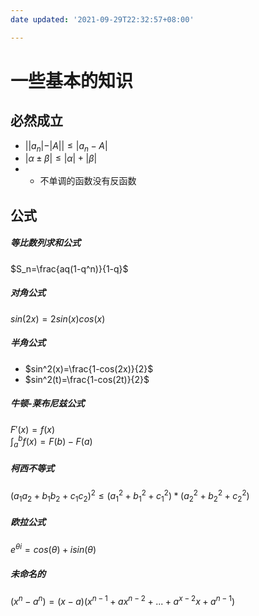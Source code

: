 ```yaml
---
date updated: '2021-09-29T22:32:57+08:00'

---
```


# 一些基本的知识

## 必然成立

- $||a_n|-|A||\le|a_n-A|$
- $|\alpha \pm \beta|\le|\alpha|+|\beta|$
- - 不单调的函数没有反函数

## 公式
##### 等比数列求和公式
$S_n=\frac{aq(1-q^n)}{1-q}$

##### 对角公式

$sin(2x)=2sin(x)cos(x)$

##### 半角公式

- $sin^2(x)=\frac{1-cos(2x)}{2}$
- $sin^2(t)=\frac{1-cos(2t)}{2}$

##### 牛顿-莱布尼兹公式
$F'(x)=f(x)$  
$\int_a^bf(x)=F(b)-F(a)$  


##### 柯西不等式

$(a_1a_2+b_1b_2+c_1c_2)^2\le(a_1^2+b_1^2+c_1^2)*(a_2^2+b_2^2+c_2^2)$

##### 欧拉公式

$e^{\theta i}=cos(\theta)+isin(\theta)$



##### 未命名的

$(x^n-a^n) = (x-a)(x^{n-1}+ax^{n-2}+...+a^{x-2}x+a^{n-1})$
